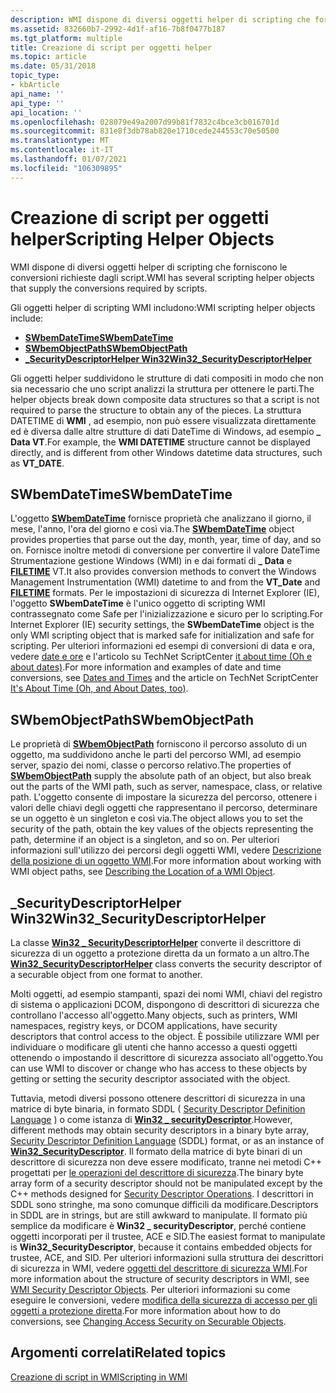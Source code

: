 ```yaml
---
description: WMI dispone di diversi oggetti helper di scripting che forniscono le conversioni richieste dagli script.
ms.assetid: 832660b7-2992-4d1f-af16-7b8f0477b187
ms.tgt_platform: multiple
title: Creazione di script per oggetti helper
ms.topic: article
ms.date: 05/31/2018
topic_type:
- kbArticle
api_name: ''
api_type: ''
api_location: ''
ms.openlocfilehash: 028079e49a2007d99b81f7832c4bce3cb016701d
ms.sourcegitcommit: 831e8f3db78ab820e1710cede244553c70e50500
ms.translationtype: MT
ms.contentlocale: it-IT
ms.lasthandoff: 01/07/2021
ms.locfileid: "106309895"
---
```

# <a name="scripting-helper-objects"></a><span data-ttu-id="a9f1a-103">Creazione di script per oggetti helper</span><span class="sxs-lookup"><span data-stu-id="a9f1a-103">Scripting Helper Objects</span></span>

<span data-ttu-id="a9f1a-104">WMI dispone di diversi oggetti helper di scripting che forniscono le conversioni richieste dagli script.</span><span class="sxs-lookup"><span data-stu-id="a9f1a-104">WMI has several scripting helper objects that supply the conversions required by scripts.</span></span>

<span data-ttu-id="a9f1a-105">Gli oggetti helper di scripting WMI includono:</span><span class="sxs-lookup"><span data-stu-id="a9f1a-105">WMI scripting helper objects include:</span></span>

-   [<span data-ttu-id="a9f1a-106">**SWbemDateTime**</span><span class="sxs-lookup"><span data-stu-id="a9f1a-106">**SWbemDateTime**</span></span>](swbemdatetime.md)
-   [<span data-ttu-id="a9f1a-107">**SWbemObjectPath**</span><span class="sxs-lookup"><span data-stu-id="a9f1a-107">**SWbemObjectPath**</span></span>](swbemobjectpath.md)
-   [<span data-ttu-id="a9f1a-108">**\_SecurityDescriptorHelper Win32**</span><span class="sxs-lookup"><span data-stu-id="a9f1a-108">**Win32\_SecurityDescriptorHelper**</span></span>](/previous-versions/windows/desktop/secrcw32prov/win32-securitydescriptorhelper)

<span data-ttu-id="a9f1a-109">Gli oggetti helper suddividono le strutture di dati compositi in modo che non sia necessario che uno script analizzi la struttura per ottenere le parti.</span><span class="sxs-lookup"><span data-stu-id="a9f1a-109">The helper objects break down composite data structures so that a script is not required to parse the structure to obtain any of the pieces.</span></span> <span data-ttu-id="a9f1a-110">La struttura DATETIME di **WMI** , ad esempio, non può essere visualizzata direttamente ed è diversa dalle altre strutture di dati DateTime di Windows, ad esempio **\_ Data VT**.</span><span class="sxs-lookup"><span data-stu-id="a9f1a-110">For example, the **WMI DATETIME** structure cannot be displayed directly, and is different from other Windows datetime data structures, such as **VT\_DATE**.</span></span>

## <a name="swbemdatetime"></a><span data-ttu-id="a9f1a-111">SWbemDateTime</span><span class="sxs-lookup"><span data-stu-id="a9f1a-111">SWbemDateTime</span></span>

<span data-ttu-id="a9f1a-112">L'oggetto [**SWbemDateTime**](swbemdatetime.md) fornisce proprietà che analizzano il giorno, il mese, l'anno, l'ora del giorno e così via.</span><span class="sxs-lookup"><span data-stu-id="a9f1a-112">The [**SWbemDateTime**](swbemdatetime.md) object provides properties that parse out the day, month, year, time of day, and so on.</span></span> <span data-ttu-id="a9f1a-113">Fornisce inoltre metodi di conversione per convertire il valore DateTime Strumentazione gestione Windows (WMI) in e dai formati di **\_ Data** e [**FILETIME**](/windows/desktop/api/minwinbase/ns-minwinbase-filetime) VT.</span><span class="sxs-lookup"><span data-stu-id="a9f1a-113">It also provides conversion methods to convert the Windows Management Instrumentation (WMI) datetime to and from the **VT\_Date** and [**FILETIME**](/windows/desktop/api/minwinbase/ns-minwinbase-filetime) formats.</span></span> <span data-ttu-id="a9f1a-114">Per le impostazioni di sicurezza di Internet Explorer (IE), l'oggetto **SWbemDateTime** è l'unico oggetto di scripting WMI contrassegnato come Safe per l'inizializzazione e sicuro per lo scripting.</span><span class="sxs-lookup"><span data-stu-id="a9f1a-114">For Internet Explorer (IE) security settings, the **SWbemDateTime** object is the only WMI scripting object that is marked safe for initialization and safe for scripting.</span></span> <span data-ttu-id="a9f1a-115">Per ulteriori informazioni ed esempi di conversioni di data e ora, vedere [date e ore](https://www.microsoft.com/technet/scriptcenter/scripts/default.mspx) e l'articolo su TechNet ScriptCenter [it about time (Oh e about dates)](https://www.microsoft.com/technet/technetmag/issues/2006/07/ScriptingGuy/default.aspx).</span><span class="sxs-lookup"><span data-stu-id="a9f1a-115">For more information and examples of date and time conversions, see [Dates and Times](https://www.microsoft.com/technet/scriptcenter/scripts/default.mspx) and the article on TechNet ScriptCenter [It's About Time (Oh, and About Dates, too)](https://www.microsoft.com/technet/technetmag/issues/2006/07/ScriptingGuy/default.aspx).</span></span>

## <a name="swbemobjectpath"></a><span data-ttu-id="a9f1a-116">SWbemObjectPath</span><span class="sxs-lookup"><span data-stu-id="a9f1a-116">SWbemObjectPath</span></span>

<span data-ttu-id="a9f1a-117">Le proprietà di [**SWbemObjectPath**](swbemobjectpath.md) forniscono il percorso assoluto di un oggetto, ma suddividono anche le parti del percorso WMI, ad esempio server, spazio dei nomi, classe o percorso relativo.</span><span class="sxs-lookup"><span data-stu-id="a9f1a-117">The properties of [**SWbemObjectPath**](swbemobjectpath.md) supply the absolute path of an object, but also break out the parts of the WMI path, such as server, namespace, class, or relative path.</span></span> <span data-ttu-id="a9f1a-118">L'oggetto consente di impostare la sicurezza del percorso, ottenere i valori delle chiavi degli oggetti che rappresentano il percorso, determinare se un oggetto è un singleton e così via.</span><span class="sxs-lookup"><span data-stu-id="a9f1a-118">The object allows you to set the security of the path, obtain the key values of the objects representing the path, determine if an object is a singleton, and so on.</span></span> <span data-ttu-id="a9f1a-119">Per ulteriori informazioni sull'utilizzo dei percorsi degli oggetti WMI, vedere [Descrizione della posizione di un oggetto WMI](describing-the-location-of-a-wmi-object.md).</span><span class="sxs-lookup"><span data-stu-id="a9f1a-119">For more information about working with WMI object paths, see [Describing the Location of a WMI Object](describing-the-location-of-a-wmi-object.md).</span></span>

## <a name="win32_securitydescriptorhelper"></a><span data-ttu-id="a9f1a-120">\_SecurityDescriptorHelper Win32</span><span class="sxs-lookup"><span data-stu-id="a9f1a-120">Win32\_SecurityDescriptorHelper</span></span>

<span data-ttu-id="a9f1a-121">La classe [**Win32 \_ SecurityDescriptorHelper**](/previous-versions/windows/desktop/secrcw32prov/win32-securitydescriptorhelper) converte il descrittore di sicurezza di un oggetto a protezione diretta da un formato a un altro.</span><span class="sxs-lookup"><span data-stu-id="a9f1a-121">The [**Win32\_SecurityDescriptorHelper**](/previous-versions/windows/desktop/secrcw32prov/win32-securitydescriptorhelper) class converts the security descriptor of a securable object from one format to another.</span></span>

<span data-ttu-id="a9f1a-122">Molti oggetti, ad esempio stampanti, spazi dei nomi WMI, chiavi del registro di sistema o applicazioni DCOM, dispongono di descrittori di sicurezza che controllano l'accesso all'oggetto.</span><span class="sxs-lookup"><span data-stu-id="a9f1a-122">Many objects, such as printers, WMI namespaces, registry keys, or DCOM applications, have security descriptors that control access to the object.</span></span> <span data-ttu-id="a9f1a-123">È possibile utilizzare WMI per individuare o modificare gli utenti che hanno accesso a questi oggetti ottenendo o impostando il descrittore di sicurezza associato all'oggetto.</span><span class="sxs-lookup"><span data-stu-id="a9f1a-123">You can use WMI to discover or change who has access to these objects by getting or setting the security descriptor associated with the object.</span></span>

<span data-ttu-id="a9f1a-124">Tuttavia, metodi diversi possono ottenere descrittori di sicurezza in una matrice di byte binaria, in formato SDDL ( [Security Descriptor Definition Language](/windows/desktop/SecAuthZ/security-descriptor-string-format) ) o come istanza di [**Win32 \_ securityDescriptor**](/previous-versions/windows/desktop/secrcw32prov/win32-securitydescriptor).</span><span class="sxs-lookup"><span data-stu-id="a9f1a-124">However, different methods may obtain security descriptors in a binary byte array, [Security Descriptor Definition Language](/windows/desktop/SecAuthZ/security-descriptor-string-format) (SDDL) format, or as an instance of [**Win32\_SecurityDescriptor**](/previous-versions/windows/desktop/secrcw32prov/win32-securitydescriptor).</span></span> <span data-ttu-id="a9f1a-125">Il formato della matrice di byte binari di un descrittore di sicurezza non deve essere modificato, tranne nei metodi C++ progettati per [le operazioni del descrittore di sicurezza](/windows/desktop/SecAuthZ/security-descriptor-operations).</span><span class="sxs-lookup"><span data-stu-id="a9f1a-125">The binary byte array form of a security descriptor should not be manipulated except by the C++ methods designed for [Security Descriptor Operations](/windows/desktop/SecAuthZ/security-descriptor-operations).</span></span> <span data-ttu-id="a9f1a-126">I descrittori in SDDL sono stringhe, ma sono comunque difficili da modificare.</span><span class="sxs-lookup"><span data-stu-id="a9f1a-126">Descriptors in SDDL are in strings, but are still awkward to manipulate.</span></span> <span data-ttu-id="a9f1a-127">Il formato più semplice da modificare è **Win32 \_ securityDescriptor**, perché contiene oggetti incorporati per il trustee, ACE e SID.</span><span class="sxs-lookup"><span data-stu-id="a9f1a-127">The easiest format to manipulate is **Win32\_SecurityDescriptor**, because it contains embedded objects for trustee, ACE, and SID.</span></span> <span data-ttu-id="a9f1a-128">Per ulteriori informazioni sulla struttura dei descrittori di sicurezza in WMI, vedere [oggetti del descrittore di sicurezza WMI](wmi-security-descriptor-objects.md).</span><span class="sxs-lookup"><span data-stu-id="a9f1a-128">For more information about the structure of security descriptors in WMI, see [WMI Security Descriptor Objects](wmi-security-descriptor-objects.md).</span></span> <span data-ttu-id="a9f1a-129">Per ulteriori informazioni su come eseguire le conversioni, vedere [modifica della sicurezza di accesso per gli oggetti a protezione diretta](changing-access-security-on-securable-objects.md).</span><span class="sxs-lookup"><span data-stu-id="a9f1a-129">For more information about how to do conversions, see [Changing Access Security on Securable Objects](changing-access-security-on-securable-objects.md).</span></span>

## <a name="related-topics"></a><span data-ttu-id="a9f1a-130">Argomenti correlati</span><span class="sxs-lookup"><span data-stu-id="a9f1a-130">Related topics</span></span>

<dl> <dt>

[<span data-ttu-id="a9f1a-131">Creazione di script in WMI</span><span class="sxs-lookup"><span data-stu-id="a9f1a-131">Scripting in WMI</span></span>](/windows/desktop/WmiSdk/creating-a-wmi-script)
</dt> </dl>

 

 
